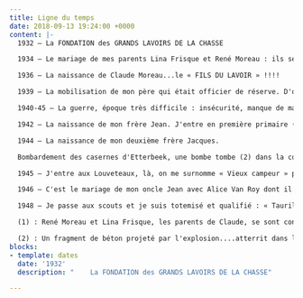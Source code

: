```yaml
---
title: Ligne du temps
date: 2018-09-13 19:24:00 +0000
content: |-
  1932 – La FONDATION des GRANDS LAVOIRS DE LA CHASSE

  1934 – Le mariage de mes parents Lina Frisque et René Moreau : ils se sont connus au lavoir !(1)

  1936 – La naissance de Claude Moreau...le « FILS DU LAVOIR » !!!!

  1939 – La mobilisation de mon père qui était officier de réserve. D'où son remplacement par son frère Jean  au lavoir. Il y reste jusque dans les années 1960-1970

  1940-45 – La guerre, époque très difficile : insécurité, manque de matières premières...

  1942 – La naissance de mon frère Jean. J'entre en première primaire (trop tôt, j'étais mieux en gardienne, je n'avais pas encore six ans...

  1944 – La naissance de mon deuxième frère Jacques.

  Bombardement des casernes d'Etterbeek, une bombe tombe (2) dans la cour de mon école : nous étions en rang debout dans les caves. Grosse émotion, énorme trou, vitres brisées mais pas de blessés. Le fils du Lavoir s'y trouvait. J’officialisais mon surnom !

  1945 – J'entre aux Louveteaux, là, on me surnomme « Vieux campeur » parce que mon père st un ancien scout des premières heures du Scoutisme. J'ai donc campé depuis ma tendre enfance dans des conditions très différentes qu'actuellement !

  1946 – C'est le mariage de mon oncle Jean avec Alice Van Roy dont il fit la connaissance.... au Lavoir. Elle était la fille d'une famille de commerçants au carrefour de la Chasse.

  1948 – Je passe aux scouts et je suis totemisé et qualifié : « Taurillon Woodcraft » !

  (1) : René Moreau et Lina Frisque, les parents de Claude, se sont connus au Lavoir....son oncle Jean épouse Alice Van Roy, fille de commerçants établis au carrefour de la Chasse....une sympathique « entre-soi » etterbeekois (bruxellois).

  (2) : Un fragment de béton projeté par l'explosion....atterrit dans le jardin de la maison d'Isabelle, située à l'arrière de l'école (le grand-père d'Isabelle qui prenait plaisir à observer les avions bombardiers était miraculeusement absent ce jour là !).
blocks:
- template: dates
  date: '1932'
  description: "    La FONDATION des GRANDS LAVOIRS DE LA CHASSE"

---
```


